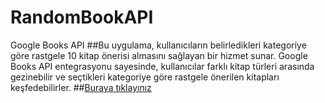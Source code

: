 # RandomBookAPI
Google Books API
##Bu uygulama, kullanıcıların belirledikleri kategoriye göre rastgele 10 kitap önerisi almasını sağlayan bir hizmet sunar. Google Books API entegrasyonu sayesinde, kullanıcılar farklı kitap türleri arasında gezinebilir ve seçtikleri kategoriye göre rastgele önerilen kitapları keşfedebilirler.
##[Buraya tıklayınız](https://zeycanozturkk.github.io/RandomBookAPI/)
